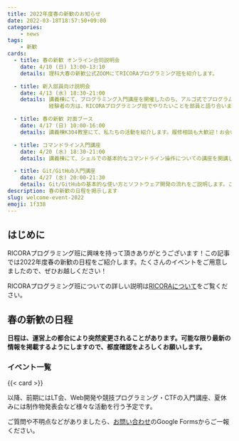 ```yaml
---
title: 2022年度春の新歓のお知らせ
date: 2022-03-18T18:57:50+09:00
categories:
    - news
tags:
    - 新歓
cards:
  - title: 春の新歓 オンライン合同説明会
    date: 4/10 (日) 13:00-13:10
    details: 理科大春の新歓公式ZOOMにてRICORAプログラミング班を紹介します。

  - title: 新入部員向け説明会
    date: 4/13 (水) 18:30-21:00
    details: 講義棟にて、プログラミング入門講座を開催したのち、アルゴ式でプログラムを実際に書く機会をご提供します。
             経験者の方は、RICORAプログラミング班でやりたいことを部員と語り合いましょう！(教室は確定し次第掲示します)

  - title: 春の新歓 対面ブース
    date: 4/17 (日) 10:00-16:00
    details: 講義棟K304教室にて、私たちの活動を紹介します。履修相談も大歓迎！お会いできることを楽しみにしています。

  - title: コマンドライン入門講座
    date: 4/20 (水) 18:30-21:00
    details: 講義棟にて、シェルでの基本的なコマンドライン操作についての講座を開講します。奮ってご参加ください。(教室は確定し次第掲示します)

  - title: Git/GitHub入門講座
    date: 4/27 (水) 20:00-21:30
    details: Git/GitHubの基本的な使い方とソフトウェア開発の流れをご説明します。こちらにもぜひご参加ください。
description: 春の新歓の日程を掲示します
slug: welcome-event-2022
emoji: 1f338
---
```


## はじめに
RICORAプログラミング班に興味を持って頂きありがとうございます！この記事では2022年度春の新歓の日程をご紹介します。たくさんのイベントをご用意しましたので、ぜひお越しください！

RICORAプログラミング班についての詳しい説明は[RICORAについて](/about-us/)をご覧ください。

## 春の新歓の日程

**日程は、運営上の都合により突然変更されることがあります。可能な限り最新の情報を掲載するようにしますので、都度確認をよろしくお願いします。**

### イベント一覧

{{< card >}}

以降、前期にはLT会、Web開発や競技プログラミング・CTFの入門講座、夏休みには制作物発表会など様々な活動を行う予定です。

ご質問や不明点などがありましたら、[お問い合わせ](/contact/)のGoogle Formsからご一報ください。
